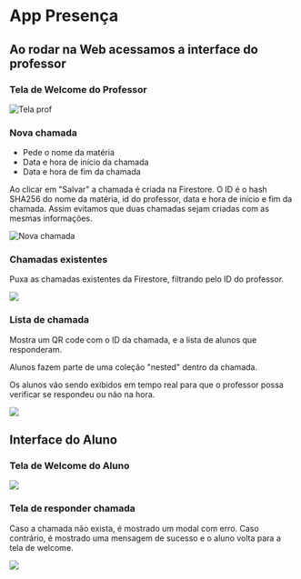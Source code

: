 # App Presença

## Ao rodar na Web acessamos a interface do professor

### Tela de Welcome do Professor

![Tela prof](https://raw.githubusercontent.com/leochaddad/presenca/master/demo_images/welcome_teacher.png)

### Nova chamada

- Pede o nome da matéria
- Data e hora de início da chamada
- Data e hora de fim da chamada

Ao clicar em "Salvar" a chamada é criada na Firestore. O ID é o hash SHA256 do nome da matéria, id do professor, data e hora de início e fim da chamada.
Assim evitamos que duas chamadas sejam criadas com as mesmas informações.

![Nova chamada](https://raw.githubusercontent.com/leochaddad/presenca/master/demo_images/new_list.png)

### Chamadas existentes

Puxa as chamadas existentes da Firestore, filtrando pelo ID do professor.

![](https://raw.githubusercontent.com/leochaddad/presenca/master/demo_images/lists.png)

### Lista de chamada

Mostra um QR code com o ID da chamada, e a lista de alunos que responderam.

Alunos fazem parte de uma coleção "nested" dentro da chamada.

Os alunos vão sendo exibidos em tempo real para que o professor possa verificar se respondeu ou não na hora.

![](https://raw.githubusercontent.com/leochaddad/presenca/master/demo_images/list.png)

## Interface do Aluno

### Tela de Welcome do Aluno

![](https://raw.githubusercontent.com/leochaddad/presenca/master/demo_images/aluno_home.PNG)

### Tela de responder chamada

Caso a chamada não exista, é mostrado um modal com erro. Caso contrário, é mostrado uma mensagem de sucesso e o aluno volta para a tela de welcome.

![](https://raw.githubusercontent.com/leochaddad/presenca/master/demo_images/aluno_qr.PNG)
